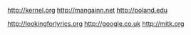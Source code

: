 http://kernel.org http://mangainn.net http://poland.edu 

http://lookingforlyrics.org http://google.co.uk http://mitk.org

